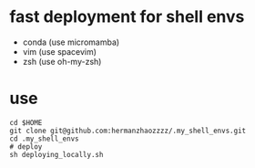 # fast deployment for shell envs
- conda (use micromamba)
- vim (use spacevim)
- zsh (use oh-my-zsh)

# use
```shell
cd $HOME
git clone git@github.com:hermanzhaozzzz/.my_shell_envs.git
cd .my_shell_envs
# deploy
sh deploying_locally.sh
```
